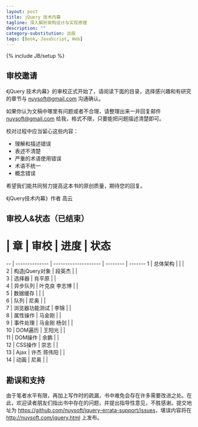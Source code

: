 ```yaml
---
layout: post
title: jQuery 技术内幕
tagline: 深入解析架构设计与实现原理
description: ""
category-substitution: 出版
tags: [Book, JavaScript, Web]
---
```

{% include JB/setup %}

## 审校邀请

《jQuery 技术内幕》的审校正式开始了，请阅读下面的目录，选择感兴趣和有研究的章节与 <nuysoft@gmail.com> 沟通确认。

如果你认为文稿中哪里有问题或者不合理，请整理出来一并回复邮件 nuysoft@gmail.com 给我，格式不限，只要能把问题描述清楚即可。

校对过程中应当留心这些内容：

<ul>
<li>理解和描述错误</li>
<li>表述不清楚</li>
<li>严重的术语使用错误</li>
<li>术语不统一</li>
<li>概念错误</li>
</ul>

希望我们能共同努力提高这本书的原创质量，期待您的回复。

《jQuery技术内幕》作者 高云


## 审校人&状态（已结束）

 #  | 章             | 审校                  | 进度      | 状态   
 -- | -------------- | -------------------- | -------- | -------
 1  | 总体架构        |                      |           |        
 2  | 构造jQuery对象  | 段英杰                |           |        
 3  | 选择器          | 肖平原               |           |       
 4  | 异步队列        | 叶克良 李志博         |            |        
 5  | 数据缓存        |                      |           |        
 6  | 队列            | 尼奥                 |           |        
 7  | 浏览器功能测试   | 李锦                 |           |        
 8  | 属性操作        | 马金刚                |           |        
 9  | 事件处理        | 马金刚 杨剑           |           |        
 10 | DOM遍历        | 王阳光                |           |        
 11 | DOM操作        | 余鹏                  |           |        
 12 | CSS操作        | 崇志                  |           |        
 13 | Ajax           | 许杰 蒋伟阳           |           |        
 14 | 动画           | 尼奥                  |           |        

## 勘误和支持
由于笔者水平有限，再加上写作时的疏漏，书中难免会存在许多需要改进之处。在此，欢迎读者朋友们指出书中存在的问题，并提出指导性意见，不胜感谢。提交地址为 <https://github.com/nuysoft/jquery-errata-support/issues>，堪误内容将在 <http://nuysoft.com/jquery.html> 上发布。

<script type="text/javascript">
    $(function(){
        $('table').addClass('table table-bordered')
    })
</script>
